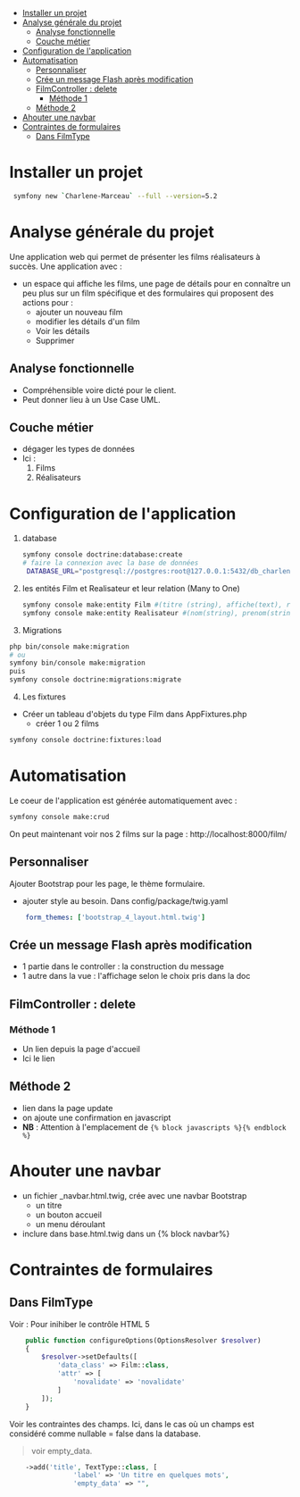 
- [Installer un projet](#installer-un-projet)
- [Analyse générale du projet](#analyse-générale-du-projet)
  - [Analyse fonctionnelle](#analyse-fonctionnelle)
  - [Couche métier](#couche-métier)
- [Configuration de l'application](#configuration-de-lapplication)
- [Automatisation](#automatisation)
  - [Personnaliser](#personnaliser)
  - [Crée un message Flash après modification](#crée-un-message-flash-après-modification)
  - [FilmController : delete](#filmcontroller--delete)
    - [Méthode 1](#méthode-1)
  - [Méthode 2](#méthode-2)
- [Ahouter une navbar](#ahouter-une-navbar)
- [Contraintes de formulaires](#contraintes-de-formulaires)
  - [Dans FilmType](#dans-filmtype)


# Installer un projet
```bash
 symfony new `Charlene-Marceau` --full --version=5.2
```

# Analyse générale du projet
Une application web qui permet de présenter les films réalisateurs à succès.
Une application avec :
- un espace qui affiche les films, une page de détails pour en connaître un peu plus sur un film spécifique et des formulaires qui proposent des actions pour :
  - ajouter un nouveau film
  - modifier les détails d'un film
  - Voir les détails
  - Supprimer

## Analyse fonctionnelle

- Compréhensible voire dicté pour le client.
- Peut donner lieu à un Use Case UML.

## Couche métier
- dégager les types de données
- Ici : 
    1. Films
    2. Réalisateurs

# Configuration de l'application 
1. database 
   
   ```bash
   symfony console doctrine:database:create
   # faire la connexion avec la base de données
    DATABASE_URL="postgresql://postgres:root@127.0.0.1:5432/db_charlene_marceau"
   ```

2. les entités Film et Realisateur et leur relation (Many to One)
   ```bash
   symfony console make:entity Film #(titre (string), affiche(text), recompense(string), annee (date), synopsis(text))
   symfony console make:entity Realisateur #(nom(string), prenom(string)
   ```

3. Migrations 
```bash
php bin/console make:migration
# ou
symfony bin/console make:migration
puis
symfony console doctrine:migrations:migrate
```

4. Les fixtures 

- Créer un tableau d'objets du type Film dans AppFixtures.php
   - créer 1 ou 2 films 
```bash
symfony console doctrine:fixtures:load
```

# Automatisation
Le coeur de l'application est générée automatiquement avec :
```bash
symfony console make:crud
```
On peut maintenant voir nos 2 films sur la page : http://localhost:8000/film/

## Personnaliser
Ajouter Bootstrap pour les page, le thème formulaire.
   - ajouter style au besoin.
Dans config/package/twig.yaml
```yaml
    form_themes: ['bootstrap_4_layout.html.twig']
```

## Crée un message Flash après modification
- 1 partie dans le controller : la construction du message
- 1 autre dans la vue : l'affichage selon le choix pris dans la doc
## FilmController : delete
### Méthode 1 
- Un lien depuis la page d'accueil 
- Ici le lien
## Méthode 2
- lien dans la page update
- on ajoute une confirmation en javascript
- __NB__ : Attention à l'emplacement de `{% block javascripts %}{% endblock %}`
#
# Ahouter une navbar
- un fichier _navbar.html.twig, crée avec une navbar Bootstrap
    - un titre
    - un bouton accueil
    - un menu déroulant
- inclure dans base.html.twig dans un {% block navbar%}

#
# Contraintes de formulaires
## Dans FilmType

Voir : Pour inihiber le contrôle HTML 5
```php
    public function configureOptions(OptionsResolver $resolver)
    {
        $resolver->setDefaults([
            'data_class' => Film::class,
            'attr' => [
                'novalidate' => 'novalidate'
            ]
        ]);
    }
``` 

Voir les contraintes des champs.
Ici, dans le cas  où un champs est considéré comme nullable = false dans la database.
> voir empty_data.
```php
    ->add('title', TextType::class, [
                'label' => 'Un titre en quelques mots',
                'empty_data' => "",
``` 
